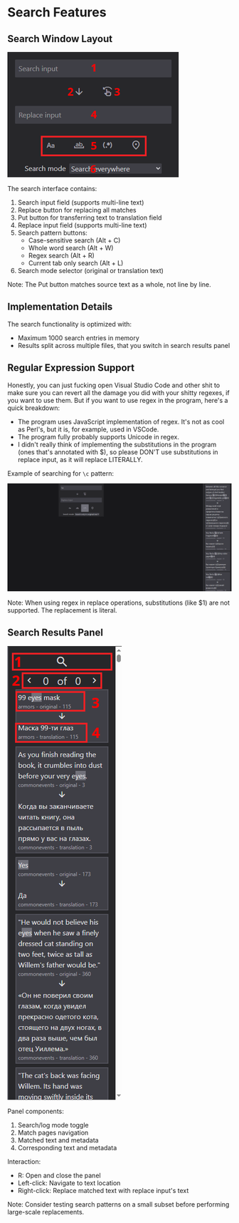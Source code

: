 # Search Features

## Search Window Layout

![Search window layout](../assets/search-window-layout.png)

The search interface contains:

1.  Search input field (supports multi-line text)
2.  Replace button for replacing all matches
3.  Put button for transferring text to translation field
4.  Replace input field (supports multi-line text)
5.  Search pattern buttons:
    - Case-sensitive search (Alt + C)
    - Whole word search (Alt + W)
    - Regex search (Alt + R)
    - Current tab only search (Alt + L)
6.  Search mode selector (original or translation text)

Note: The Put button matches source text as a whole, not line by line.

## Implementation Details

The search functionality is optimized with:

- Maximum 1000 search entries in memory
- Results split across multiple files, that you switch in search results panel

## Regular Expression Support

Honestly, you can just fucking open Visual Studio Code and other shit to make sure you can revert all the damage you did with your shitty regexes, if you want to use them.
But if you want to use regex in the program, here's a quick breakdown:

- The program uses JavaScript implementation of regex. It's not as cool as Perl's, but it is, for example, used in VSCode.
- The program fully probably supports Unicode in regex.
- I didn't really think of implementing the substitutions in the program (ones that's annotated with $), so please DON'T use substitutions in replace input, as it will replace LITERALLY.

Example of searching for `\c` pattern:

![Regex demonstration](../assets/regex-demonstration.png)

Note: When using regex in replace operations, substitutions (like $1) are not supported. The replacement is literal.

## Search Results Panel

![Search results panel](../assets/search-results-panel-layout.png)

Panel components:

1.  Search/log mode toggle
2.  Match pages navigation
3.  Matched text and metadata
4.  Corresponding text and metadata

Interaction:

- R: Open and close the panel
- Left-click: Navigate to text location
- Right-click: Replace matched text with replace input's text

Note: Consider testing search patterns on a small subset before performing large-scale replacements.

